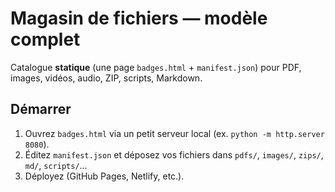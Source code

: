 
# Magasin de fichiers — modèle complet
Catalogue **statique** (une page `badges.html` + `manifest.json`) pour PDF, images, vidéos, audio, ZIP, scripts, Markdown.
## Démarrer
1. Ouvrez `badges.html` via un petit serveur local (ex. `python -m http.server 8080`).
2. Éditez `manifest.json` et déposez vos fichiers dans `pdfs/`, `images/`, `zips/`, `md/`, `scripts/`...
3. Déployez (GitHub Pages, Netlify, etc.).

